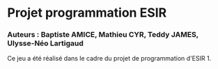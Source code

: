 # Projet programmation ESIR

### Auteurs : Baptiste AMICE, Mathieu CYR, Teddy JAMES, Ulysse-Néo Lartigaud

Ce jeu a été réalisé dans le cadre du projet de programmation d'ESIR 1.

